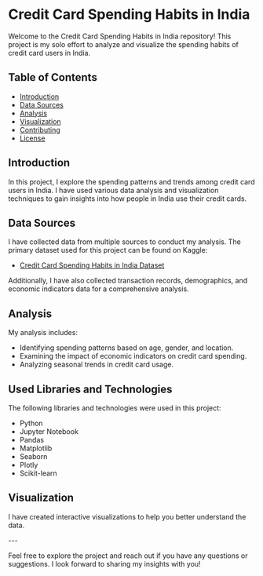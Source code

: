 # Credit Card Spending Habits in India

Welcome to the Credit Card Spending Habits in India repository! This project is my solo effort to analyze and visualize the spending habits of credit card users in India.

## Table of Contents

- [Introduction](#introduction)
- [Data Sources](#data-sources)
- [Analysis](#analysis)
- [Visualization](#visualization)
- [Contributing](#contributing)
- [License](#license)

## Introduction

In this project, I explore the spending patterns and trends among credit card users in India. I have used various data analysis and visualization techniques to gain insights into how people in India use their credit cards.

## Data Sources

I have collected data from multiple sources to conduct my analysis. The primary dataset used for this project can be found on Kaggle:

- [Credit Card Spending Habits in India Dataset](https://www.kaggle.com/datasets/thedevastator/analyzing-credit-card-spending-habits-in-india)

Additionally, I have also collected transaction records, demographics, and economic indicators data for a comprehensive analysis.

## Analysis

My analysis includes:

- Identifying spending patterns based on age, gender, and location.
- Examining the impact of economic indicators on credit card spending.
- Analyzing seasonal trends in credit card usage.

## Used Libraries and Technologies

The following libraries and technologies were used in this project:

- Python
- Jupyter Notebook
- Pandas
- Matplotlib
- Seaborn
- Plotly
- Scikit-learn

## Visualization

<p> I have created interactive visualizations to help you better understand the data. </p>
---

Feel free to explore the project and reach out if you have any questions or suggestions. I look forward to sharing my insights with you!
